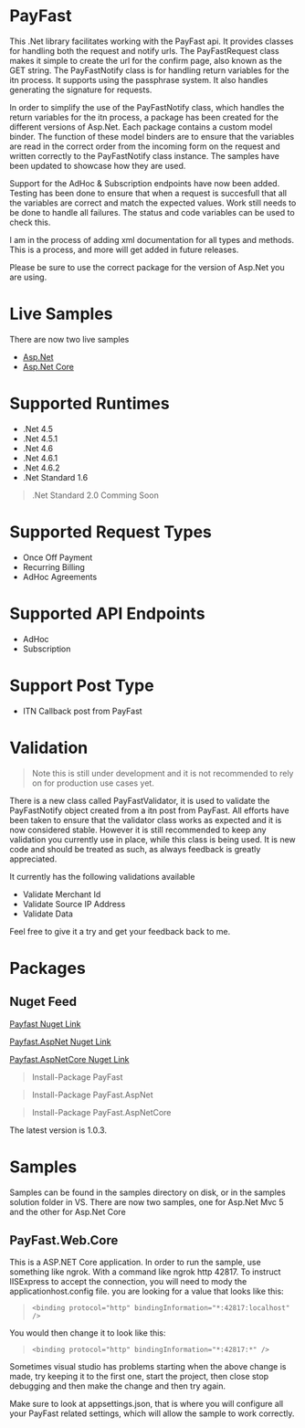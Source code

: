 # PayFast 

This .Net library facilitates working with the PayFast api.
It provides classes for handling both the request and notify urls.
The PayFastRequest class makes it simple to create the url for the confirm page,
also known as the GET string. The PayFastNotify class is for handling return variables for the itn process.
It supports using the passphrase system. It also handles generating the signature for requests.

In order to simplify the use of the PayFastNotify class, which handles the return variables for the itn process,
a package has been created for the different versions of Asp.Net. Each package contains a custom model binder.
The function of these model binders are to ensure that the variables are read in the correct order
from the incoming form on the request and written correctly to the PayFastNotify class instance.
The samples have been updated to showcase how they are used.

Support for the AdHoc & Subscription endpoints have now been added.
Testing has been done to ensure that when a request is succesfull that all the variables
are correct and match the expected values. Work still needs to be done to handle all failures.
The status and code variables can be used to check this.

I am in the process of adding xml documentation for all types and methods. This is a process,
and more will get added in future releases.

Please be sure to use the correct package for the version of Asp.Net you are using.

# Live Samples

There are now two live samples

* [Asp.Net](https://payfast-demo-mvc.azurewebsites.net)
* [Asp.Net Core](https://payfast-demo.azurewebsites.net)

# Supported Runtimes

* .Net 4.5
* .Net 4.5.1
* .Net 4.6
* .Net 4.6.1
* .Net 4.6.2
* .Net Standard 1.6

> .Net Standard 2.0 Comming Soon

# Supported Request Types

* Once Off Payment
* Recurring Billing
* AdHoc Agreements

# Supported API Endpoints

* AdHoc
* Subscription

# Support Post Type

* ITN Callback post from PayFast

# Validation

> Note this is still under development and it is not recommended to rely on for production use cases yet.

There is a new class called PayFastValidator, it is used to validate the PayFastNotify object created from a 
itn post from PayFast. All efforts have been taken to ensure that the validator class works as expected and it is now
considered stable. However it is still recommended to keep any validation you currently use in place, while this 
class is being used. It is new code and should be treated as such, as always feedback is greatly appreciated.

It currently has the following validations available

* Validate Merchant Id
* Validate Source IP Address
* Validate Data

Feel free to give it a try and get your feedback back to me.

# Packages

## Nuget Feed

[ Payfast Nuget Link](https://www.nuget.org/packages/PayFast/)

[ Payfast.AspNet Nuget Link](https://www.nuget.org/packages/PayFast.AspNet/)

[ Payfast.AspNetCore Nuget Link](https://www.nuget.org/packages/PayFast.AspNetCore/)

> Install-Package PayFast

> Install-Package PayFast.AspNet

> Install-Package PayFast.AspNetCore

The latest version is 1.0.3.

# Samples

Samples can be found in the samples directory on disk, or in the samples solution folder in VS.
There are now two samples, one for Asp.Net Mvc 5 and the other for Asp.Net Core

## PayFast.Web.Core

This is a ASP.NET Core application. In order to run the sample, use something like ngrok.
With a command like ngrok http 42817. To instruct IISExpress to accept the connection, you will 
need to mody the applicationhost.config file. you are looking for a value that looks like this:

> ```<binding protocol="http" bindingInformation="*:42817:localhost" />```

You would then change it to look like this:

> ```<binding protocol="http" bindingInformation="*:42817:*" />```

Sometimes visual studio has problems starting when the above change is made, try keeping it to the first one,
start the project, then close stop debugging and then make the change and then try again.

Make sure to look at appsettings.json, that is where you will configure all your PayFast related settings,
which will allow the sample to work correctly.
